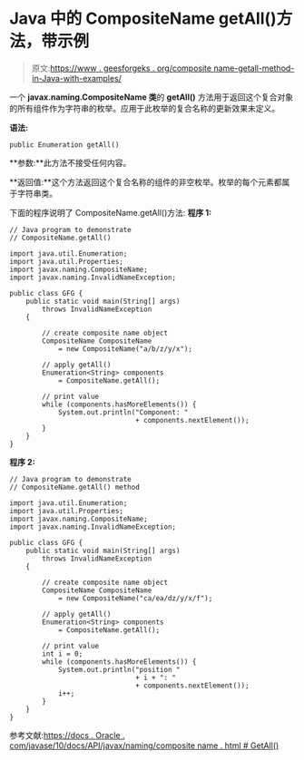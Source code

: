 # Java 中的 CompositeName getAll()方法，带示例

> 原文:[https://www . geesforgeks . org/composite name-getall-method-in-Java-with-examples/](https://www.geeksforgeeks.org/compositename-getall-method-in-java-with-examples/)

一个 **javax.naming.CompositeName 类**的 **getAll()** 方法用于返回这个复合对象的所有组件作为字符串的枚举。应用于此枚举的复合名称的更新效果未定义。

**语法:**

```
public Enumeration getAll()

```

**参数:**此方法不接受任何内容。

**返回值:**这个方法返回这个复合名称的组件的非空枚举。枚举的每个元素都属于字符串类。

下面的程序说明了 CompositeName.getAll()方法:
**程序 1:**

```
// Java program to demonstrate
// CompositeName.getAll()

import java.util.Enumeration;
import java.util.Properties;
import javax.naming.CompositeName;
import javax.naming.InvalidNameException;

public class GFG {
    public static void main(String[] args)
        throws InvalidNameException
    {

        // create composite name object
        CompositeName CompositeName
            = new CompositeName("a/b/z/y/x");

        // apply getAll()
        Enumeration<String> components
            = CompositeName.getAll();

        // print value
        while (components.hasMoreElements()) {
            System.out.println("Component: "
                               + components.nextElement());
        }
    }
}
```

**程序 2:**

```
// Java program to demonstrate
// CompositeName.getAll() method

import java.util.Enumeration;
import java.util.Properties;
import javax.naming.CompositeName;
import javax.naming.InvalidNameException;

public class GFG {
    public static void main(String[] args)
        throws InvalidNameException
    {

        // create composite name object
        CompositeName CompositeName
            = new CompositeName("ca/ea/dz/y/x/f");

        // apply getAll()
        Enumeration<String> components
            = CompositeName.getAll();

        // print value
        int i = 0;
        while (components.hasMoreElements()) {
            System.out.println("position "
                               + i + ": "
                               + components.nextElement());
            i++;
        }
    }
}
```

参考文献:[https://docs . Oracle . com/javase/10/docs/API/javax/naming/composite name . html # GetAll()](https://docs.oracle.com/javase/10/docs/api/javax/naming/CompositeName.html#getAll())